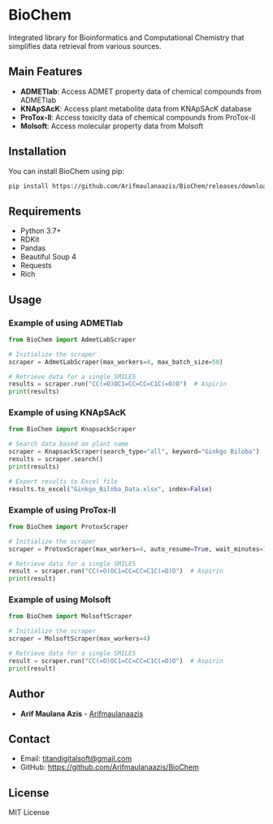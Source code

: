 # BioChem

Integrated library for Bioinformatics and Computational Chemistry that simplifies data retrieval from various sources.

## Main Features

- **ADMETlab**: Access ADMET property data of chemical compounds from ADMETlab
- **KNApSAcK**: Access plant metabolite data from KNApSAcK database
- **ProTox-II**: Access toxicity data of chemical compounds from ProTox-II
- **Molsoft**: Access molecular property data from Molsoft

## Installation

You can install BioChem using pip:

```bash
pip install https://github.com/Arifmaulanaazis/BioChem/releases/download/V0.1.0/biochem-0.1.0-py3-none-any.whl
```

## Requirements

- Python 3.7+
- RDKit
- Pandas
- Beautiful Soup 4
- Requests
- Rich

## Usage

### Example of using ADMETlab

```python
from BioChem import AdmetLabScraper

# Initialize the scraper
scraper = AdmetLabScraper(max_workers=4, max_batch_size=50)

# Retrieve data for a single SMILES
results = scraper.run("CC(=O)OC1=CC=CC=C1C(=O)O")  # Aspirin
print(results)
```

### Example of using KNApSAcK

```python
from BioChem import KnapsackScraper

# Search data based on plant name
scraper = KnapsackScraper(search_type="all", keyword="Ginkgo Biloba")
results = scraper.search()
print(results)

# Export results to Excel file
results.to_excel("Ginkgo_Biloba_Data.xlsx", index=False)
```

### Example of using ProTox-II

```python
from BioChem import ProtoxScraper

# Initialize the scraper
scraper = ProtoxScraper(max_workers=4, auto_resume=True, wait_minutes=10)

# Retrieve data for a single SMILES
result = scraper.run("CC(=O)OC1=CC=CC=C1C(=O)O")  # Aspirin
print(result)
```

### Example of using Molsoft

```python
from BioChem import MolsoftScraper

# Initialize the scraper
scraper = MolsoftScraper(max_workers=4)

# Retrieve data for a single SMILES
result = scraper.run("CC(=O)OC1=CC=CC=C1C(=O)O")  # Aspirin
print(result)
```

## Author

- **Arif Maulana Azis** - [Arifmaulanaazis](https://github.com/Arifmaulanaazis)

## Contact

- Email: titandigitalsoft@gmail.com
- GitHub: https://github.com/Arifmaulanaazis/BioChem

## License

MIT License 
